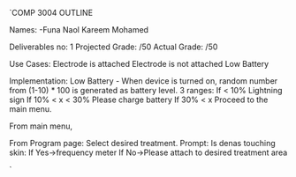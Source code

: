 `COMP 3004 OUTLINE

Names:
-Funa
Naol
Kareem
Mohamed

Deliverables no: 1
Projected Grade:    /50
Actual Grade:    /50

Use Cases:
Electrode is attached
Electrode is not attached
Low Battery

Implementation:
Low Battery - When device is turned on, random number from (1-10) * 100 is generated as battery level.
3 ranges:
If < 10% Lightning sign
If 10% < x < 30% Please charge battery
If 30% < x Proceed to the main menu.

From main menu,

From Program page:
Select desired treatment.
Prompt: Is denas touching skin:
If Yes->frequency meter
If No->Please attach to desired treatment area


`
